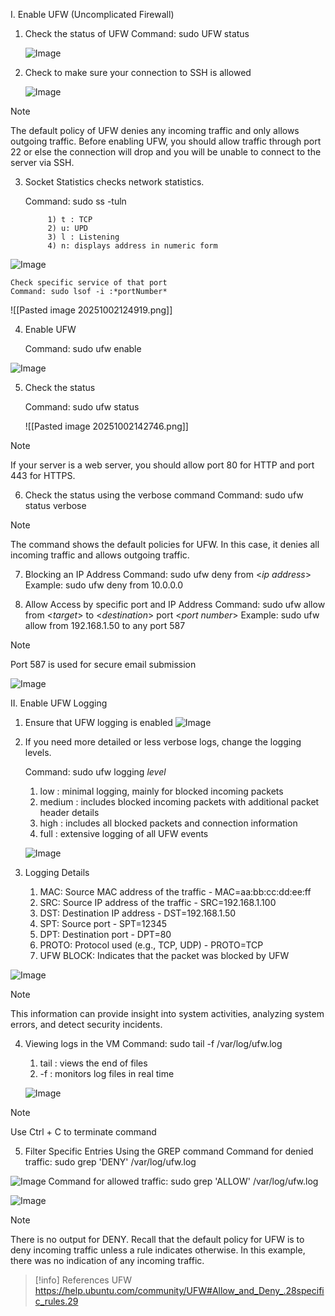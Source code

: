 I. Enable UFW (Uncomplicated Firewall)

1)	Check the status of UFW
	Command: sudo UFW status 
	
	![Image](https://github.com/user-attachments/assets/7c1ee0e3-4563-4b89-a752-41caeb898208)
	
2) Check to make sure your connection to SSH is allowed
	
	![Image](https://github.com/user-attachments/assets/f797cd57-7d34-49a0-b70f-8bc912cdb8ca)


>[!note] 	
>	The default policy of UFW denies any incoming traffic and only allows outgoing traffic. Before enabling UFW, you should allow traffic through port 22 or else the connection will drop and you will be unable to connect to the server via SSH. 
	
3) Socket Statistics checks network statistics.
   
	Command: sudo ss -tuln

			1) t : TCP
			2) u: UPD
			3) l : Listening
			4) n: displays address in numeric form

![Image](https://github.com/user-attachments/assets/5a2816a4-6ef6-4d2e-813a-55bf9eb7b93c)

	Check specific service of that port			
	Command: sudo lsof -i :*portNumber*  
	
![[Pasted image 20251002124919.png]]

4) Enable UFW

	Command: sudo ufw enable
	
![Image](https://github.com/user-attachments/assets/2b0c9280-2ad7-49c5-8af6-044f0c64fede)

5) Check the status 

	Command: sudo ufw status
	
	![[Pasted image 20251002142746.png]]


>[!note] 	
>	If your server is a web server, you should allow port 80 for HTTP and port 443 for HTTPS.

6) Check the status using the verbose command
	Command: sudo ufw status verbose


>[!note] 	
>	The command shows the default policies for UFW. In this case, it denies all incoming traffic and allows outgoing traffic. 

7)  Blocking an IP Address
	Command: sudo ufw deny from <*ip address*>
		Example: sudo ufw deny from 10.0.0.0
	
8) Allow Access by specific port and IP Address
	Command: sudo ufw allow from <*target*> to <*destination*> port <*port number*>
		Example: sudo ufw allow from 192.168.1.50 to any port 587

>[!note] 	
>	Port 587 is used for secure email submission

![Image](https://github.com/user-attachments/assets/cb073f5b-a2b9-430f-86b8-e9a9a06443c0)


II. Enable UFW Logging

1) Ensure that UFW logging is enabled
![Image](https://github.com/user-attachments/assets/b2acafd7-ba34-420c-8550-bc92b8eaba17)

2) If you need more detailed or less verbose logs, change the logging levels.

	Command: sudo ufw logging *level*
	1) low : minimal logging, mainly for blocked incoming packets
	2) medium : includes blocked incoming packets with additional packet header details
	3) high : includes all blocked packets and connection information
	4) full : extensive logging of all UFW events
	
	![Image](https://github.com/user-attachments/assets/9b96e245-8d8d-43ca-b8ea-6e52a3a39e85)


3) Logging Details

	1) MAC: Source MAC address of the traffic - MAC=aa:bb:cc:dd:ee:ff
	2) SRC: Source IP address of the traffic - SRC=192.168.1.100
	3) DST: Destination IP address - DST=192.168.1.50
	4) SPT: Source port - SPT=12345
	5) DPT: Destination port - DPT=80
	6) PROTO: Protocol used (e.g., TCP, UDP) - PROTO=TCP
	7) UFW BLOCK: Indicates that the packet was blocked by UFW
	
![Image](https://github.com/user-attachments/assets/ec0b5b9c-5c3c-43b4-a2ef-a4bc78c5e64e)

>[!note] 	
>	This information can provide insight into system activities, analyzing system errors, and detect security incidents. 

4)  Viewing logs in the VM
	Command: sudo tail -f /var/log/ufw.log
	1) tail : views the end of files
	2) -f : monitors log files in real time

	![Image](https://github.com/user-attachments/assets/de8fc9a0-554b-4165-9958-c84818756618)


>[!note] 	
>	Use Ctrl + C to terminate command

5) Filter Specific Entries Using the GREP command
	Command for denied traffic: sudo grep 'DENY' /var/log/ufw.log
	
![Image](https://github.com/user-attachments/assets/d6e0fe33-d5db-4e3a-989e-d3fddcfe8cef)
	Command for allowed traffic: sudo grep 'ALLOW' /var/log/ufw.log

![Image](https://github.com/user-attachments/assets/fcf362ad-33f3-4cf2-8d35-19c1c9385249)

>[!note] 	
>	There is no output for DENY. Recall that the default policy for UFW is to deny incoming traffic unless a rule indicates otherwise. In this example, there was no indication of any incoming traffic. 



>[!info] References
>UFW
>https://help.ubuntu.com/community/UFW#Allow_and_Deny_.28specific_rules.29 


